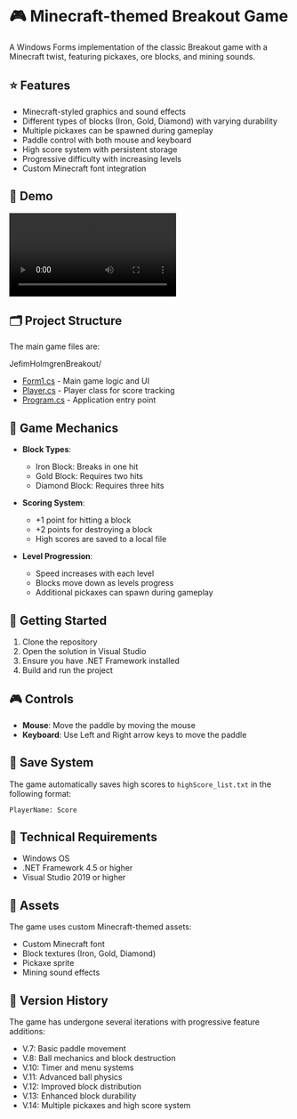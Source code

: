 # 🎮 Minecraft-themed Breakout Game

A Windows Forms implementation of the classic Breakout game with a Minecraft twist, featuring pickaxes, ore blocks, and mining sounds.

## ⭐ Features

- Minecraft-styled graphics and sound effects
- Different types of blocks (Iron, Gold, Diamond) with varying durability
- Multiple pickaxes can be spawned during gameplay
- Paddle control with both mouse and keyboard
- High score system with persistent storage
- Progressive difficulty with increasing levels
- Custom Minecraft font integration

## 🎥 Demo

<video autoplay loop playsinline>
  <source src="demo.mp4" type="video/mp4">
  Your browser does not support the video tag.
</video>

## 🗂️ Project Structure

The main game files are:

JefimHolmgrenBreakout/
- [Form1.cs](Form1.cs) - Main game logic and UI
- [Player.cs](Player.cs) - Player class for score tracking
- [Program.cs](Program.cs) - Application entry point

## 🎯 Game Mechanics

- **Block Types**:
  - Iron Block: Breaks in one hit
  - Gold Block: Requires two hits
  - Diamond Block: Requires three hits

- **Scoring System**:
  - +1 point for hitting a block
  - +2 points for destroying a block
  - High scores are saved to a local file

- **Level Progression**:
  - Speed increases with each level
  - Blocks move down as levels progress
  - Additional pickaxes can spawn during gameplay

## 🚀 Getting Started

1. Clone the repository
2. Open the solution in Visual Studio
3. Ensure you have .NET Framework installed
4. Build and run the project

## 🎮 Controls

- **Mouse**: Move the paddle by moving the mouse
- **Keyboard**: Use Left and Right arrow keys to move the paddle

## 💾 Save System

The game automatically saves high scores to `highScore_list.txt` in the following format:
```
PlayerName: Score
```

## 🔧 Technical Requirements

- Windows OS
- .NET Framework 4.5 or higher
- Visual Studio 2019 or higher

## 🎨 Assets

The game uses custom Minecraft-themed assets:
- Custom Minecraft font
- Block textures (Iron, Gold, Diamond)
- Pickaxe sprite
- Mining sound effects

## 📝 Version History

The game has undergone several iterations with progressive feature additions:
- V.7: Basic paddle movement
- V.8: Ball mechanics and block destruction
- V.10: Timer and menu systems
- V.11: Advanced ball physics
- V.12: Improved block distribution
- V.13: Enhanced block durability
- V.14: Multiple pickaxes and high score system